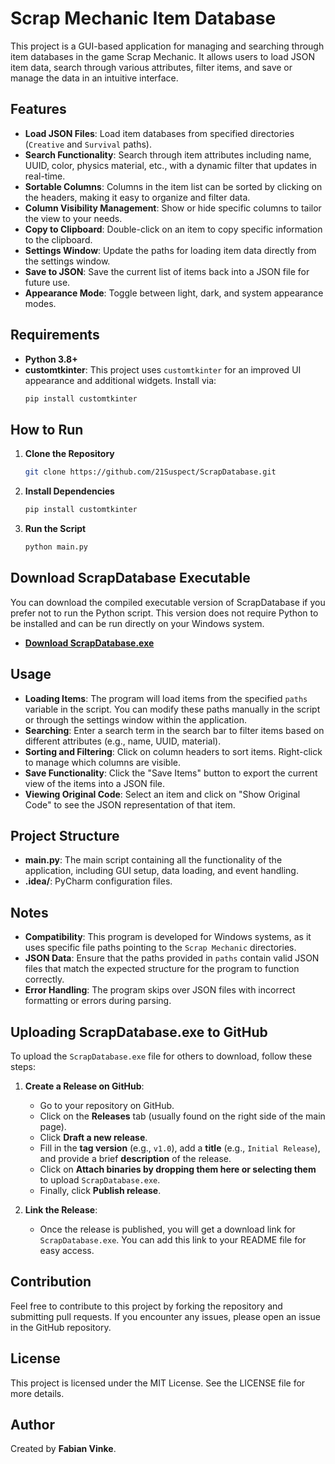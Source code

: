 # Scrap Mechanic Item Database

This project is a GUI-based application for managing and searching through item databases in the game Scrap Mechanic. It allows users to load JSON item data, search through various attributes, filter items, and save or manage the data in an intuitive interface.

## Features
- **Load JSON Files**: Load item databases from specified directories (`Creative` and `Survival` paths).
- **Search Functionality**: Search through item attributes including name, UUID, color, physics material, etc., with a dynamic filter that updates in real-time.
- **Sortable Columns**: Columns in the item list can be sorted by clicking on the headers, making it easy to organize and filter data.
- **Column Visibility Management**: Show or hide specific columns to tailor the view to your needs.
- **Copy to Clipboard**: Double-click on an item to copy specific information to the clipboard.
- **Settings Window**: Update the paths for loading item data directly from the settings window.
- **Save to JSON**: Save the current list of items back into a JSON file for future use.
- **Appearance Mode**: Toggle between light, dark, and system appearance modes.

## Requirements
- **Python 3.8+**
- **customtkinter**: This project uses `customtkinter` for an improved UI appearance and additional widgets. Install via:
  ```sh
  pip install customtkinter
  ```

## How to Run
1. **Clone the Repository**
   ```sh
   git clone https://github.com/21Suspect/ScrapDatabase.git
   ```
2. **Install Dependencies**
   ```sh
   pip install customtkinter
   ```
3. **Run the Script**
   ```sh
   python main.py
   ```

## Download ScrapDatabase Executable

You can download the compiled executable version of ScrapDatabase if you prefer not to run the Python script. This version does not require Python to be installed and can be run directly on your Windows system.

- **[Download ScrapDatabase.exe](https://github.com/21Suspect/ScrapDatabase/releases/download/v1.0/ScrapDatabase.exe)**

## Usage
- **Loading Items**: The program will load items from the specified `paths` variable in the script. You can modify these paths manually in the script or through the settings window within the application.
- **Searching**: Enter a search term in the search bar to filter items based on different attributes (e.g., name, UUID, material).
- **Sorting and Filtering**: Click on column headers to sort items. Right-click to manage which columns are visible.
- **Save Functionality**: Click the "Save Items" button to export the current view of the items into a JSON file.
- **Viewing Original Code**: Select an item and click on "Show Original Code" to see the JSON representation of that item.

## Project Structure
- **main.py**: The main script containing all the functionality of the application, including GUI setup, data loading, and event handling.
- **.idea/**: PyCharm configuration files.

## Notes
- **Compatibility**: This program is developed for Windows systems, as it uses specific file paths pointing to the `Scrap Mechanic` directories.
- **JSON Data**: Ensure that the paths provided in `paths` contain valid JSON files that match the expected structure for the program to function correctly.
- **Error Handling**: The program skips over JSON files with incorrect formatting or errors during parsing.

## Uploading ScrapDatabase.exe to GitHub
To upload the `ScrapDatabase.exe` file for others to download, follow these steps:

1. **Create a Release on GitHub**:
   - Go to your repository on GitHub.
   - Click on the **Releases** tab (usually found on the right side of the main page).
   - Click **Draft a new release**.
   - Fill in the **tag version** (e.g., `v1.0`), add a **title** (e.g., `Initial Release`), and provide a brief **description** of the release.
   - Click on **Attach binaries by dropping them here or selecting them** to upload `ScrapDatabase.exe`.
   - Finally, click **Publish release**.

2. **Link the Release**:
   - Once the release is published, you will get a download link for `ScrapDatabase.exe`. You can add this link to your README file for easy access.

## Contribution
Feel free to contribute to this project by forking the repository and submitting pull requests. If you encounter any issues, please open an issue in the GitHub repository.

## License
This project is licensed under the MIT License. See the LICENSE file for more details.

## Author
Created by **Fabian Vinke**.


